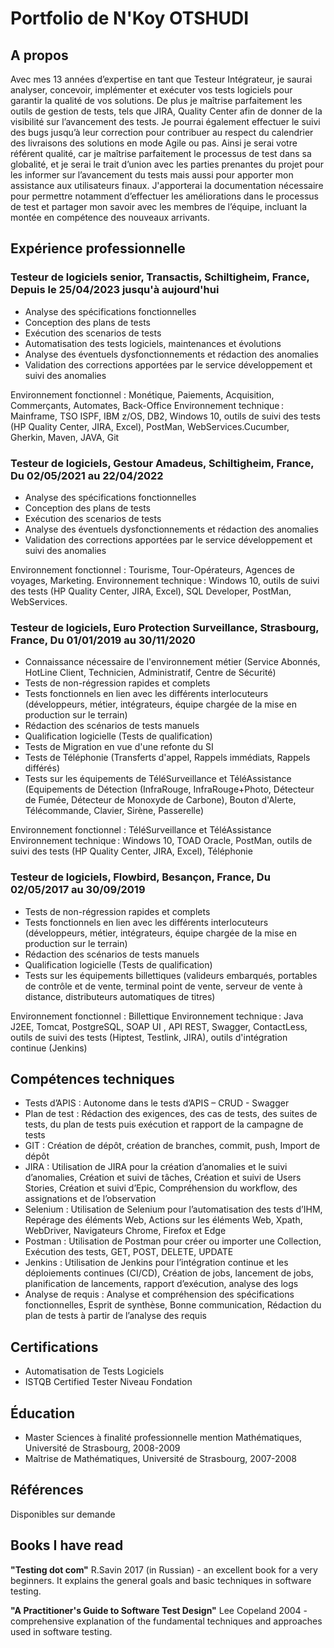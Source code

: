 # Portfolio de N'Koy OTSHUDI

## A propos
Avec mes 13 années d’expertise en tant que Testeur Intégrateur, je saurai analyser, concevoir,
implémenter et exécuter vos tests logiciels pour garantir la qualité de vos solutions.
De plus je maîtrise parfaitement les outils de gestion de tests, tels que JIRA, Quality Center afin
de donner de la visibilité sur l’avancement des tests.  Je pourrai également effectuer le suivi des
bugs jusqu’à leur correction pour contribuer au respect du calendrier des livraisons des solutions en
mode Agile ou pas.
Ainsi je serai votre référent qualité, car je maîtrise parfaitement le processus de test dans sa
globalité, et je serai le trait d’union avec les parties prenantes du projet pour les informer sur
l’avancement du tests mais aussi pour apporter mon assistance aux utilisateurs finaux.
J'apporterai la documentation nécessaire pour permettre notamment d’effectuer les
améliorations dans le processus de test et partager mon savoir avec les membres de l’équipe,
incluant la montée en compétence des nouveaux arrivants.

## Expérience professionnelle

### Testeur de logiciels senior, Transactis, Schiltigheim, France, Depuis le 25/04/2023 jusqu'à aujourd'hui

- Analyse des spécifications fonctionnelles
- Conception des plans de tests
- Exécution des scenarios de tests
- Automatisation des tests logiciels, maintenances et évolutions
- Analyse des éventuels dysfonctionnements et rédaction des anomalies
- Validation des corrections apportées par le service développement et suivi des anomalies 
 
Environnement fonctionnel : Monétique, Paiements, Acquisition, Commerçants, Automates, Back-Office 
Environnement technique : Mainframe, TSO ISPF, IBM z/OS, DB2, Windows 10, outils de suivi des tests (HP Quality Center, JIRA, Excel), PostMan, WebServices.Cucumber, Gherkin, Maven, JAVA, Git 




### Testeur de logiciels, Gestour Amadeus, Schiltigheim, France, Du 02/05/2021 au 22/04/2022

- Analyse des spécifications fonctionnelles  
-	Conception des plans de tests 
-	Exécution des scenarios de tests 
-	Analyse des éventuels dysfonctionnements et rédaction des anomalies 
-	Validation des corrections apportées par le service développement et suivi des anomalies 
 
Environnement fonctionnel : Tourisme, Tour-Opérateurs, Agences de voyages, Marketing. 
Environnement technique : Windows 10, outils de suivi des tests (HP Quality Center, JIRA, Excel), SQL Developer, PostMan, WebServices. 




### Testeur de logiciels, Euro Protection Surveillance, Strasbourg, France, Du 01/01/2019 au 30/11/2020

- Connaissance nécessaire de l'environnement métier (Service Abonnés, HotLine Client, Technicien, Administratif, Centre de Sécurité)
- Tests de non-régression rapides et complets
- Tests fonctionnels en lien avec les différents interlocuteurs (développeurs, métier, intégrateurs, équipe chargée de la mise en production sur le terrain)
- Rédaction des scénarios de tests manuels
- Qualification logicielle (Tests de qualification)
- Tests de Migration en vue d'une refonte du SI
- Tests de Téléphonie (Transferts d'appel, Rappels immédiats, Rappels différés)
- Tests sur les équipements de TéléSurveillance et TéléAssistance (Equipements de Détection (InfraRouge, InfraRouge+Photo, Détecteur de Fumée, Détecteur de Monoxyde de Carbone), Bouton d'Alerte, Télécommande, Clavier, Sirène, Passerelle) 
 
Environnement fonctionnel : TéléSurveillance et TéléAssistance 
Environnement technique : Windows 10, TOAD Oracle, PostMan, outils de suivi des tests (HP Quality Center, JIRA, Excel), Téléphonie 



### Testeur de logiciels, Flowbird, Besançon, France, Du 02/05/2017 au 30/09/2019

 
- Tests de non-régression rapides et complets
- Tests fonctionnels en lien avec les différents interlocuteurs (développeurs, métier, intégrateurs, équipe chargée de la mise en production sur le terrain)
- Rédaction des scénarios de tests manuels
- Qualification logicielle (Tests de qualification)
- Tests sur les équipements billettiques (valideurs embarqués, portables de contrôle et de vente, terminal point de vente, serveur de vente à distance, distributeurs automatiques de titres) 
 
Environnement fonctionnel : Billettique 
Environnement technique : Java J2EE, Tomcat, PostgreSQL, SOAP UI , API REST, Swagger, ContactLess, outils de suivi des tests (Hiptest, Testlink, JIRA), outils d'intégration continue (Jenkins) 



## Compétences techniques

- Tests d’APIS : Autonome dans le tests d’APIS – CRUD - Swagger
- Plan de test : Rédaction des exigences, des cas de tests, des suites de tests, du plan de tests puis exécution et rapport de la campagne de tests
- GIT : Création de dépôt, création de branches, commit, push, Import de dépôt
- JIRA : Utilisation de JIRA pour la création d’anomalies et le suivi d’anomalies, Création et suivi de tâches, Création et suivi de Users Stories, Création et suivi d’Epic, Compréhension du workflow, des assignations et de l’observation
- Selenium : Utilisation de Selenium pour l’automatisation des tests d’IHM, Repérage des éléments Web, Actions sur les éléments Web, Xpath, WebDriver, Navigateurs Chrome, Firefox et Edge
- Postman : Utilisation de Postman pour créer ou importer une Collection, Exécution des tests, GET, POST, DELETE, UPDATE
- Jenkins : Utilisation de Jenkins pour l’intégration continue et les déploiements continues (CI/CD), Création de jobs, lancement de jobs, planification de lancements, rapport d’exécution, analyse des logs
- Analyse de requis : Analyse et compréhension des spécifications fonctionnelles, Esprit de synthèse, Bonne communication, Rédaction du plan de tests à partir de l’analyse des requis
  

## Certifications

- Automatisation de Tests Logiciels
- ISTQB Certified Tester Niveau Fondation

## Éducation

- Master Sciences à finalité professionnelle mention Mathématiques, Université de Strasbourg, 2008-2009
- Maîtrise de Mathématiques, Université de Strasbourg, 2007-2008

## Références

Disponibles sur demande


## Books I have read
__"Testing dot com"__ R.Savin 2017 (in Russian) - an excellent book for a very beginners. It explains the general goals and basic techniques in software testing.

__"A Practitioner's Guide to Software Test Design"__ Lee Copeland 2004 - comprehensive explanation of the fundamental techniques and approaches used in software testing.
